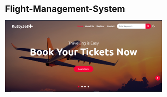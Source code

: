 # Flight-Management-System
![alt text](https://github.com/georgekuttycl/Flight-Management-System/blob/master/assets/screenshots/img.PNG)
